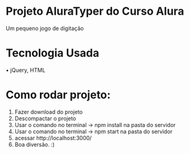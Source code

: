 # Projeto AluraTyper do Curso Alura

Um pequeno jogo de digitação

# Tecnologia Usada
•	jQuery, HTML

# Como rodar projeto: #
1.	Fazer download do projeto
2.	Descompactar o projeto
3.  Usar o comando no terminal -> npm install na pasta do servidor
4.  Usar o comando no terminal -> npm start na pasta do servidor
5.  acessar http://localhost:3000/
6.  Boa diversão. :)
